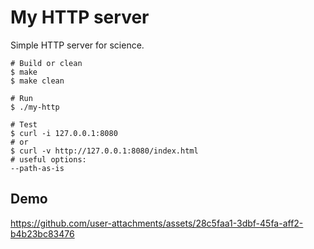 # My HTTP server

Simple HTTP server for science.

```
# Build or clean
$ make
$ make clean

# Run
$ ./my-http

# Test
$ curl -i 127.0.0.1:8080
# or
$ curl -v http://127.0.0.1:8080/index.html
# useful options:
--path-as-is
```
## Demo

https://github.com/user-attachments/assets/28c5faa1-3dbf-45fa-aff2-b4b23bc83476
